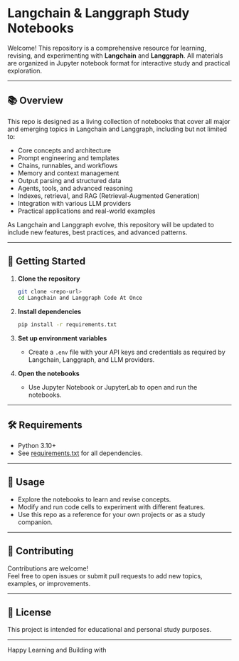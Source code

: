 # Langchain & Langgraph Study Notebooks

Welcome! This repository is a comprehensive resource for learning, revising, and experimenting with **Langchain** and **Langgraph**. All materials are organized in Jupyter notebook format for interactive study and practical exploration.

---

## 📚 Overview

This repo is designed as a living collection of notebooks that cover all major and emerging topics in Langchain and Langgraph, including but not limited to:

- Core concepts and architecture
- Prompt engineering and templates
- Chains, runnables, and workflows
- Memory and context management
- Output parsing and structured data
- Agents, tools, and advanced reasoning
- Indexes, retrieval, and RAG (Retrieval-Augmented Generation)
- Integration with various LLM providers
- Practical applications and real-world examples

As Langchain and Langgraph evolve, this repository will be updated to include new features, best practices, and advanced patterns.

---

## 🚀 Getting Started

1. **Clone the repository**
   ```sh
   git clone <repo-url>
   cd Langchain and Langgraph Code At Once
   ```

2. **Install dependencies**
   ```sh
   pip install -r requirements.txt
   ```

3. **Set up environment variables**
   - Create a `.env` file with your API keys and credentials as required by Langchain, Langgraph, and LLM providers.

4. **Open the notebooks**
   - Use Jupyter Notebook or JupyterLab to open and run the notebooks.

---

## 🛠 Requirements

- Python 3.10+
- See [requirements.txt](requirements.txt) for all dependencies.

---

## 📝 Usage

- Explore the notebooks to learn and revise concepts.
- Modify and run code cells to experiment with different features.
- Use this repo as a reference for your own projects or as a study companion.

---

## 🤝 Contributing

Contributions are welcome!  
Feel free to open issues or submit pull requests to add new topics, examples, or improvements.

---

## 📄 License

This project is intended for educational and personal study purposes.

---

Happy Learning and Building with